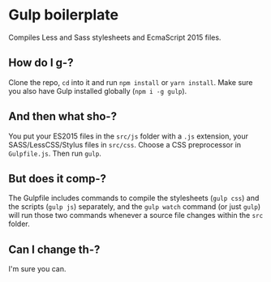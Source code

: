 # Gulp boilerplate

Compiles Less and Sass stylesheets and EcmaScript 2015 files.

## How do I g-?

Clone the repo, `cd` into it and run `npm install` or `yarn install`. Make sure you also have Gulp installed globally (`npm i -g gulp`).

## And then what sho-?

You put your ES2015 files in the `src/js` folder with a `.js` extension, your SASS/LessCSS/Stylus files in `src/css`. Choose a CSS preprocessor in `Gulpfile.js`. Then run `gulp`.

## But does it comp-?

The Gulpfile includes commands to compile the stylesheets (`gulp css`) and the
scripts (`gulp js`) separately, and the `gulp watch` command (or just `gulp`)
will run those two commands whenever a source file changes within the `src` folder.

## Can I change th-?

I'm sure you can.
